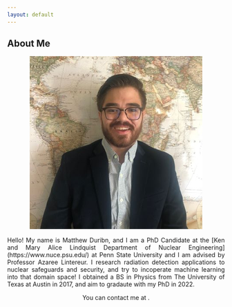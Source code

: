 ```yaml
---
layout: default
---
```


## About Me

<p align="center">
<img src="md_headshot_400.jpeg" alt="Headshot">
</p>

<p align="justify">
Hello! My name is Matthew Duribn, and I am a PhD Candidate at the [Ken and Mary Alice Lindquist Department of Nuclear Engineering](https://www.nuce.psu.edu/) at Penn State University and I am advised by Professor Azaree Lintereur. I research radiation detection applications to nuclear safeguards and security, and try to incoperate machine learning into that domain space! I obtained a BS in Physics from The University of Texas at Austin in 2017, and aim to gradaute with my PhD in 2022. 
</p>

<p align="center">
You can contact me at <mdurbin@psu.edu>. 
<p>




